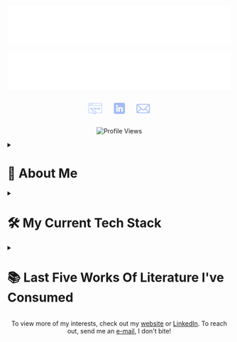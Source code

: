 <!--
The profile README for my GitHub profile.
Feel free to adapt it to your needs, but a star would be appreciated!
-->

<!--
The titular banner.
Made with https://readme-typing-svg.demolab.com/demo

The font is "Fira Code".
The height is 60px and the width is 350px.
The second banner takes 3000ms to type and remains for 400ms.
The colour is #A2BBF7FF.
-->
<p align="center">
  <a href="https://edgarb.io" target="_blank"><img src="assets/images/banners/banner-1.svg" alt="Header Banner 1"></a>
</p>
<p align="center">
  <a href="https://edgarb.io" target="_blank"><img src="assets/images/banners/banner-2.svg" alt="Header Banner 2"></a>
</p>

<!--
The links, social media and contact section.

The images are from https://flaticon.com
The colours were adapted with https://onlinepngtools.com/change-png-color
-->
<p align="center">
    <a href="https://edgarb.io" target="_blank"><img src="assets/images/icons/website.png" alt="Website" width=30 height=30 style="margin: 10px;" title="Website"></a>
    <a href="https://linkedin.com/in/edgar-loves-python/" target="_blank"><img src="assets/images/icons/linkedin.png" alt="LinkedIn" width=25 height=25 style="margin: 12.5px;" title="LinkedIn"></a>
    <a href="mailto:edgarb@tuta.io" target="_blank"><img src="assets/images/icons/e-mail.png" alt="Contact Me" width=30 height=30 style="margin: 10px;" title="Contact Me"></a>
</p>

<!-- The views section. -->
<p align="center">
    <img src="https://komarev.com/ghpvc/?username=PopeJuliusII&base=0&abbreviated=true&color=A2BBF7&label=You're+one+in" alt="Profile Views">
</p>

<!-- The introduction section. -->
<details>
<summary><h1>👋 About Me</h1></summary>
    <p>After law school and passing the New York bar, I decided to make a lateral move into software engineering. Hired right out of a coding bootcamp, I've been in my current role for the past four years. I lead development on the backend, working primarily with Node.js and Firebase. I also have experience with React and Dart/Flutter. Outside of work, I enjoy art, history and literature. I currently live in London but work remotely and consequently get to travel a lot!</p>
</details>

<!--
The stacks section.
Only the most relevant stacks are shown.

The images were created with https://shields.io
and: https://custom-icon-badges.demolab.com/badge/Firebase-356DF0.svg?logo=firebase

In future, if desired, the images can link to:
https://github.com/search?q=user%3APopeJuliusII+language%3Ajavascript
-->
<details>
<summary><h1>🛠️ My Current Tech Stack</h1></summary>
<h2>Cloud Platforms</h2>
<p>
    <img src="assets/images/shields/aws.svg" alt="AWS" title="AWS">
    <img src="assets/images/shields/firebase.svg" alt="Firebase" title="Firebase">
    <img src="assets/images/shields/gcp.svg" alt="GCP" title="GCP">
</p>
<h2>Languages and Tools</h2>
<p>
    <img src="assets/images/shields/dart.svg" alt="Dart" title="Dart">
    <img src="assets/images/shields/flutter.svg" alt="Flutter" title="Flutter">
    <img src="assets/images/shields/javascript.svg" alt="JavaScript" title="JavaScript">
    <img src="assets/images/shields/nodejs.svg" alt="Node.js" title="Node.js">
    <img src="assets/images/shields/python.svg" alt="Python" title="Python">
    <img src="assets/images/shields/react.svg" alt="React" title="React">
    <img src="assets/images/shields/sql.svg" alt="SQL" title="SQL">
    <img src="assets/images/shields/vim.svg" alt="Vim" title="Vim">
</p>

</details>

<!-- The books section. -->
<details>
<summary><h1>📚 Last Five Works Of Literature I've Consumed</h1></summary>
    <div style="margin: 20px">
        <div style="display: flex; margin: 20px 0px 0px 0px">
            <div style="flex: 1; display: flex; justify-content: flex-end; align-items: center;">
                <img src="assets/images/books/heaney.jpg" alt="100 Poems by Seamus Heaney" style="border: 10px solid #000; padding: 10px; background: #fff; box-shadow: 0 0 10px rgba(0, 0, 0, 0.5); max-width: 100px;">
            </div>
            <div style="display: flex; flex-direction: column; align-items: center; margin: 100px 20px 0px 20px">
                <div style="width: 20px; height: 20px; background-color: black; border-radius: 100%;"></div>
                <div style="width: 10px; height: 100%; background-color: black;"></div>
            </div>
            <div style="flex: 1; display: flex-column; align-items: center;">
                <p>1. <i>100 Poems</i> by Seamus Heaney</p>
                <p>Heaney is a masterful storyteller and one of the few modern poets worth reading. His work is both accessible and profound, and I highly recommend it, especially for those who are new to poetry.</p>
            </div>
        </div>
        <div style="display: flex;">
            <div style="flex: 1; display: flex; align-items: center;">
                <img src="assets/images/books/chekhov.jpg" alt="Uncle Vanya by Anton Chekhov" style="border: 10px solid #000; padding: 10px; background: #fff; box-shadow: 0 0 10px rgba(0, 0, 0, 0.5); max-width: 100px;">
            </div>
            <div style="display: flex; flex-direction: column; align-items: center; margin: 0px 20px 0px 20px">
                <div style="width: 10px; height: 100px; background-color: black;"></div>
                <div style="width: 20px; height: 20px; background-color: black; border-radius: 100%;"></div>
                <div style="width: 10px; height: 100px; background-color: black;"></div>
            </div>
            <div style="flex: 1; display: flex-column; justify-content: flex-end; align-items: center;">
                <p>2. <i>Uncle Vanya</i> by Anton Chekhov</p>
                <p>I initially read this in preparation for Andrew Scott's one-man adaptation, <i>Vanya</i>, and the play did not disappoint. Checkhov pairs levity with a melancholic meditation on the human condition. It is well worth a read.</p>
            </div>
        </div>
        <div style="display: flex;">
            <div style="flex: 1; display: flex; justify-content: flex-end; align-items: center;">
                <img src="assets/images/books/shakespeare.jpg" alt="King Lear by William Shakespeare" style="border: 10px solid #000; padding: 10px; background: #fff; box-shadow: 0 0 10px rgba(0, 0, 0, 0.5); max-width: 100px;">
            </div>
            <div style="display: flex; flex-direction: column; align-items: center; margin: 0px 20px 0px 20px">
                <div style="width: 10px; height: 100px; background-color: black;"></div>
                <div style="width: 20px; height: 20px; background-color: black; border-radius: 100%;"></div>
                <div style="width: 10px; height: 100px; background-color: black;"></div>
            </div>
            <div style="flex: 1; display: flex-column; align-items: center;">
                <p>3. <i>King Lear</i> by William Shakespeare</p>
                <p>Unquestionably one of Shakespeare's greatest works, <i>King Lear</i> is a masterful tapestry of betrayal, redemption and tragic irony. The Bard's ability to interweave the various plots is mesmerising. It is also a play which generally does not translate well to the stage, so reading it is definitely a viable option.</p>
            </div>
        </div>
        <div style="display: flex;">
            <div style="flex: 1; display: flex; align-items: center;">
                <img src="assets/images/books/camus.jpg" alt="The Outsider by Albert Camus" style="border: 10px solid #000; padding: 10px; background: #fff; box-shadow: 0 0 10px rgba(0, 0, 0, 0.5); max-width: 100px;">
            </div>
            <div style="display: flex; flex-direction: column; align-items: center; margin: 0px 20px 0px 20px">
                <div style="width: 10px; height: 100px; background-color: black;"></div>
                <div style="width: 20px; height: 20px; background-color: black; border-radius: 100%;"></div>
                <div style="width: 10px; height: 100px; background-color: black;"></div>
            </div>
            <div style="flex: 1; display: flex-column; justify-content: flex-end; align-items: center;">
                <p>4. <i>The Outsider</i> by Albert Camus</p>
                <p>Camus' absurdist philosophy speaks to me on a personal level and <i>The Outsider</i> is a great introduction to it. Pairs well with a side of Bartleby.</p>
            </div>
        </div>
        <div style="display: flex;">
            <div style="flex: 1; display: flex; justify-content: flex-end; align-items: center;">
                <img src="assets/images/books/dickens.jpg" alt="A Tale of Two Cities by Charles Dickens" style="border: 10px solid #000; padding: 10px; background: #fff; box-shadow: 0 0 10px rgba(0, 0, 0, 0.5); max-width: 100px;">
            </div>
            <div style="display: flex; flex-direction: column; align-items: center; margin: 0px 20px 100px 20px">
                <div style="width: 10px; height: 100%; background-color: black;"></div>
                <div style="width: 20px; height: 20px; background-color: black; border-radius: 100%;"></div>
            </div>
            <div style="flex: 1; display: flex-column; align-items: center;">
                <p>5. <i>A Tale of Two Cities</i> by Charles Dickens</p>
                <p>Dickens' is unmatched in his ability to paint a scene. An example of can be found in Book 1, Chapter 5, the scene with the spilling of the wine cask. If you want to get lost in artful prose, this is the book for you.</p> 
            </div>
        </div>
    </div>
</details>

<!-- The footer section, for contact information. -->
<p align="center">To view more of my interests, check out my <a href="https://edgarb.io" target="_blank">website</a> or <a href="https://linkedin.com/in/edgar-loves-python/" target="_blank">LinkedIn</a>. To reach out, send me an <a href="mailto:edgarb@tuta.io" target="_blank">e-mail</a>, I don't bite!</p>
